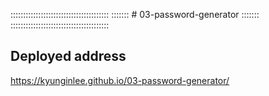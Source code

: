 :::::::::::::::::::::::::::::::::::::::
::::::: # 03-password-generator :::::::
:::::::::::::::::::::::::::::::::::::::

## Deployed address

https://kyunginlee.github.io/03-password-generator/
